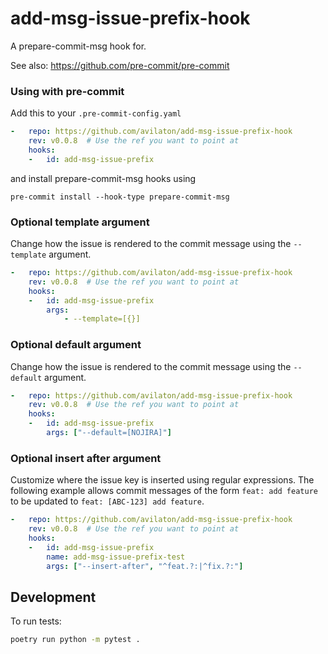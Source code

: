 add-msg-issue-prefix-hook
=========================

A prepare-commit-msg hook for.

See also: https://github.com/pre-commit/pre-commit


### Using with pre-commit

Add this to your `.pre-commit-config.yaml`

```yaml
-   repo: https://github.com/avilaton/add-msg-issue-prefix-hook
    rev: v0.0.8  # Use the ref you want to point at
    hooks:
    -   id: add-msg-issue-prefix
```

and install prepare-commit-msg hooks using
```
pre-commit install --hook-type prepare-commit-msg
```

### Optional template argument

Change how the issue is rendered to the commit message using the `--template` argument.

```yaml
-   repo: https://github.com/avilaton/add-msg-issue-prefix-hook
    rev: v0.0.8  # Use the ref you want to point at
    hooks:
    -   id: add-msg-issue-prefix
        args:
            - --template=[{}]

```

### Optional default argument

Change how the issue is rendered to the commit message using the `--default` argument.

```yaml
-   repo: https://github.com/avilaton/add-msg-issue-prefix-hook
    rev: v0.0.8  # Use the ref you want to point at
    hooks:
    -   id: add-msg-issue-prefix
        args: ["--default=[NOJIRA]"]
```

### Optional insert after argument

Customize where the issue key is inserted using regular expressions. The following example allows commit messages of the form `feat: add feature` to be updated to `feat: [ABC-123] add feature`.

```yaml
-   repo: https://github.com/avilaton/add-msg-issue-prefix-hook
    rev: v0.0.8  # Use the ref you want to point at
    hooks:
    -   id: add-msg-issue-prefix
        name: add-msg-issue-prefix-test
        args: ["--insert-after", "^feat.?:|^fix.?:"]
```

## Development

To run tests:
```bash
poetry run python -m pytest .
```
